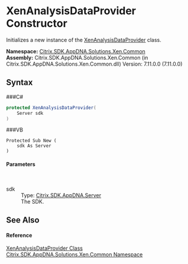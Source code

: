 # XenAnalysisDataProvider Constructor 
 

Initializes a new instance of the <a href="T_Citrix_SDK_AppDNA_Solutions_Xen_Common_XenAnalysisDataProvider">XenAnalysisDataProvider</a> class.

**Namespace:**&nbsp;<a href="N_Citrix_SDK_AppDNA_Solutions_Xen_Common">Citrix.SDK.AppDNA.Solutions.Xen.Common</a><br />**Assembly:**&nbsp;Citrix.SDK.AppDNA.Solutions.Xen.Common (in Citrix.SDK.AppDNA.Solutions.Xen.Common.dll) Version: 7.11.0.0 (7.11.0.0)

## Syntax

###C#
```csharp
protected XenAnalysisDataProvider(
	Server sdk
)
```

###VB
```vbnet
Protected Sub New ( 
	sdk As Server
)
```


#### Parameters
&nbsp;<dl><dt>sdk</dt><dd>Type: <a href="T_Citrix_SDK_AppDNA_Server">Citrix.SDK.AppDNA.Server</a><br />The SDK.</dd></dl>

## See Also


#### Reference
<a href="T_Citrix_SDK_AppDNA_Solutions_Xen_Common_XenAnalysisDataProvider">XenAnalysisDataProvider Class</a><br /><a href="N_Citrix_SDK_AppDNA_Solutions_Xen_Common">Citrix.SDK.AppDNA.Solutions.Xen.Common Namespace</a><br />